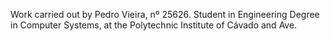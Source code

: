 Work carried out by Pedro Vieira, nº 25626.
Student in Engineering Degree in Computer Systems, at the Polytechnic Institute of Cávado and Ave.
